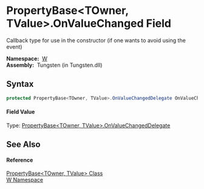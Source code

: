 PropertyBase&lt;TOwner, TValue>.OnValueChanged Field
====================================================
  Callback type for use in the constructor (if one wants to avoid using the event)

  **Namespace:**  [W][1]  
  **Assembly:**  Tungsten (in Tungsten.dll)

Syntax
------

```csharp
protected PropertyBase<TOwner, TValue>.OnValueChangedDelegate OnValueChanged
```

#### Field Value
Type: [PropertyBase&lt;TOwner, TValue>.OnValueChangedDelegate][2]

See Also
--------

#### Reference
[PropertyBase&lt;TOwner, TValue> Class][3]  
[W Namespace][1]  

[1]: ../README.md
[2]: ../PropertyBase_2_OnValueChangedDelegate/README.md
[3]: README.md